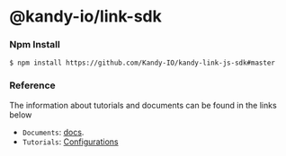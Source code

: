 @kandy-io/link-sdk
========

### Npm Install

`$ npm install https://github.com/Kandy-IO/kandy-link-js-sdk#master`

### Reference

The information about tutorials and documents can be found in the links below

* `Documents`: [docs](https://kandy-io.github.io/kandy-link-js-sdk/docs).
* `Tutorials`:  [Configurations](https://kandy-io.github.io/kandy-link-js-sdk/tutorials/#/Configurations)





